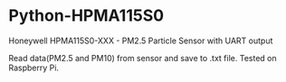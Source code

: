 # Python-HPMA115S0
 Honeywell HPMA115S0-XXX - PM2.5 Particle Sensor with UART output

Read data(PM2.5 and PM10) from sensor and save to .txt file.
Tested on Raspberry Pi. 
